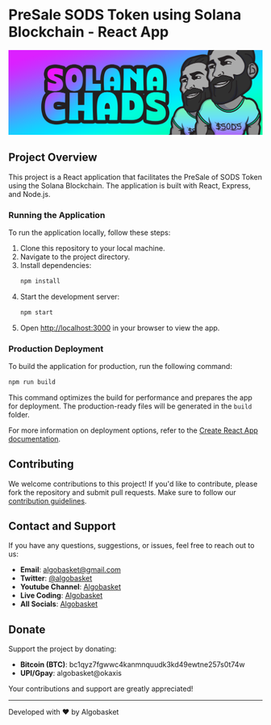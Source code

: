 # PreSale SODS Token using Solana Blockchain - React App

![SODS Token](https://raw.githubusercontent.com/algobasket/SODS/main/public/images/Twitter-Header/t1.png)

## Project Overview

This project is a React application that facilitates the PreSale of SODS Token using the Solana Blockchain. The application is built with React, Express, and Node.js.

### Running the Application

To run the application locally, follow these steps:

1. Clone this repository to your local machine.
2. Navigate to the project directory.
3. Install dependencies:
   ```bash
   npm install
   ```
4. Start the development server:
   ```bash
   npm start
   ```
5. Open [http://localhost:3000](http://localhost:3000) in your browser to view the app.

### Production Deployment

To build the application for production, run the following command:
```bash
npm run build
```
This command optimizes the build for performance and prepares the app for deployment. The production-ready files will be generated in the `build` folder.

For more information on deployment options, refer to the [Create React App documentation](https://facebook.github.io/create-react-app/docs/deployment).

## Contributing

We welcome contributions to this project! If you'd like to contribute, please fork the repository and submit pull requests. Make sure to follow our [contribution guidelines](CONTRIBUTING.md).

## Contact and Support

If you have any questions, suggestions, or issues, feel free to reach out to us:

- **Email**: algobasket@gmail.com
- **Twitter**: [@algobasket](https://twitter.com/algobasket)
- **Youtube Channel**: [Algobasket](https://youtube.com/algobasket)
- **Live Coding**: [Algobasket](https://youtube.com/algobasketlive)
- **All Socials**: [Algobasket](https://linktr.ee/algobasket) 

## Donate

Support the project by donating:

- **Bitcoin (BTC)**: bc1qyz7fgwwc4kanmnquudk3kd49ewtne257s0t74w
- **UPI/Gpay**: algobasket@okaxis

Your contributions and support are greatly appreciated!

---

Developed with ❤️ by Algobasket
